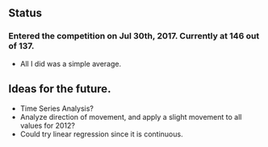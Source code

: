 ## Status

### Entered the competition on Jul 30th, 2017. Currently at 146 out of 137.
* All I did was a simple average.

## Ideas for the future.
* Time Series Analysis?
* Analyze direction of movement, and apply a slight movement to all values for 2012?
* Could try linear regression since it is continuous.
